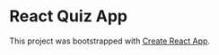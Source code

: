 # React Quiz App

This project was bootstrapped with [Create React App](https://github.com/facebook/create-react-app).
